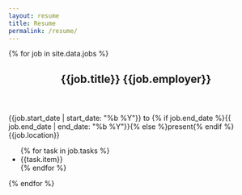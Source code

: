 ```yaml
---
layout: resume
title: Resume
permalink: /resume/
---
```


{% for job in site.data.jobs %}
<section class = "opportunity">
  <header><h1>{{job.title}}<span> {{job.employer}}</span></h1></header>
  <div class="timeline">{{job.start_date | start_date: "%b %Y"}} to {% if job.end_date %}{{ job.end_date | end_date: "%b %Y"}}{% else %}present{% endif %}<br/>{{job.location}}</div>
  <ul>
  {% for task in job.tasks %}
    <li>{{task.item}}</li>
  {% endfor %}
  </ul>
</section>
{% endfor %}